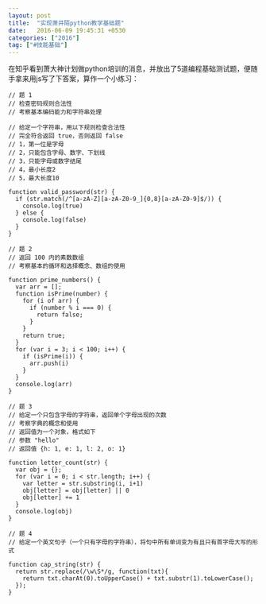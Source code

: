 ```yaml
---
layout: post
title:  "实现萧井陌python教学基础题"
date:   2016-06-09 19:45:31 +0530
categories: ["2016"]
tag: ["#技能基础"]
---
```

在知乎看到萧大神计划做python培训的消息，并放出了5道编程基础测试题，便随手拿来用js写了下答案，算作一个小练习：

    // 题 1
    // 检查密码规则合法性
    // 考察基本编码能力和字符串处理

    // 给定一个字符串，用以下规则检查合法性
    // 完全符合返回 true，否则返回 false
    // 1，第一位是字母
    // 2，只能包含字母、数字、下划线
    // 3，只能字母或数字结尾
    // 4，最小长度2
    // 5，最大长度10

    function valid_password(str) {
      if (str.match(/^[a-zA-Z][a-zA-Z0-9_]{0,8}[a-zA-Z0-9]$/)) {
        console.log(true)
      } else {
        console.log(false)
      }
    }

    // 题 2
    // 返回 100 内的素数数组
    // 考察基本的循环和选择概念、数组的使用

    function prime_numbers() {
      var arr = [];
      function isPrime(number) {
        for (i of arr) {
          if (number % i === 0) {
            return false;
          }
        }
        return true;
      }
      for (var i = 3; i < 100; i++) {
        if (isPrime(i)) {
          arr.push(i)
        }
      }
      console.log(arr)
    }

    // 题 3
    // 给定一个只包含字母的字符串，返回单个字母出现的次数
    // 考察字典的概念和使用
    // 返回值为一个对象，格式如下
    // 参数 "hello"
    // 返回值 {h: 1, e: 1, l: 2, o: 1}

    function letter_count(str) {
      var obj = {};
      for (var i = 0; i < str.length; i++) {
        var letter = str.substring(i, i+1)
        obj[letter] = obj[letter] || 0
        obj[letter] += 1
      }
      console.log(obj)
    }

    // 题 4
    // 给定一个英文句子（一个只有字母的字符串），将句中所有单词变为有且只有首字母大写的形式

    function cap_string(str) {
      return str.replace(/\w\S*/g, function(txt){
        return txt.charAt(0).toUpperCase() + txt.substr(1).toLowerCase();
      });
    }
